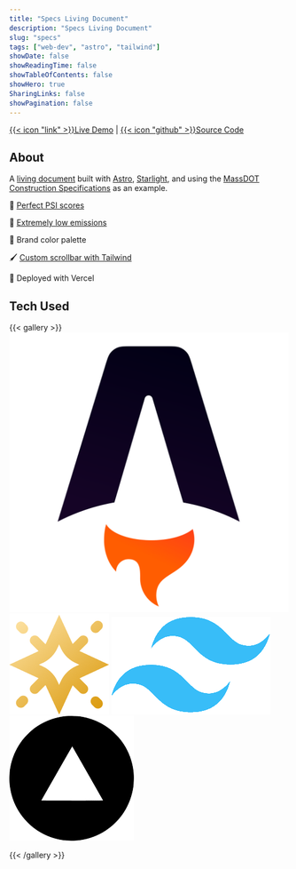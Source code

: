 ```yaml
---
title: "Specs Living Document"
description: "Specs Living Document"
slug: "specs"
tags: ["web-dev", "astro", "tailwind"]
showDate: false
showReadingTime: false
showTableOfContents: false
showHero: true
SharingLinks: false
showPagination: false
---
```

[{{< icon "link" >}}Live Demo](https://specs-eight.vercel.app/)
| [{{< icon "github" >}}Source Code](https://github.com/kmalloy24/specs)

## About

A [living document](https://en.wikipedia.org/wiki/Living_document#:~:text=A%20living%20document%2C%20also%20known,is%20continually%20edited%20and%20updated.) built with [Astro](https://astro.build/), [Starlight](https://starlight.astro.build/), and using the [MassDOT Construction Specifications](https://www.mass.gov/lists/construction-specifications) as an example.

💯 [Perfect PSI scores](https://pagespeed.web.dev/analysis/https-specs-eight-vercel-app/7h26o5yky9?form_factor=mobile)

🌳 [Extremely low emissions](https://digitalbeacon.co/report/specs-eight-vercel-app)

🎨 Brand color palette

🖌️ [Custom scrollbar with Tailwind](https://scottspence.com/posts/change-scrollbar-color-tailwind-css)

🚀 Deployed with Vercel

## Tech Used
{{< gallery >}}
  <img src="gallery/astro.svg" class="customEntitityLogo"/>
  <img src="gallery/star.png" class="customEntitityLogo"/>
  <img src="gallery/tailwind.png" class="customEntitityLogo"/>
  <img src="gallery/vercel.png" class="customEntitityLogo"/>

{{< /gallery >}}
